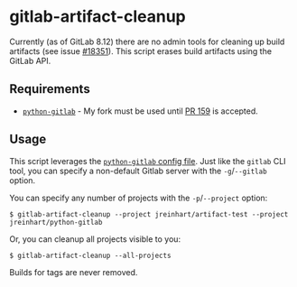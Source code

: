 gitlab-artifact-cleanup
=======================

Currently (as of GitLab 8.12) there are no admin tools for cleaning up
build artifacts (see issue [#18351]). This script erases build artifacts
using the GitLab API.

## Requirements
- [`python-gitlab`] - My fork must be used until [PR 159] is accepted.

## Usage
This script leverages the [`python-gitlab` config file][python-gitlab-config].
Just like the `gitlab` CLI tool, you can specify a non-default Gitlab server
with the `-g`/`--gitlab` option.

You can specify any number of projects with the `-p`/`--project` option:

    $ gitlab-artifact-cleanup --project jreinhart/artifact-test --project jreinhart/python-gitlab

Or, you can cleanup all projects visible to you:

    $ gitlab-artifact-cleanup --all-projects

Builds for tags are never removed.


[#18351]: https://gitlab.com/gitlab-org/gitlab-ce/issues/18351
[`python-gitlab`]: https://github.com/JonathonReinhart/python-gitlab
[PR 159]: https://github.com/gpocentek/python-gitlab/pull/159
[python-gitlab-config]: http://python-gitlab.readthedocs.io/en/stable/cli.html#configuration
